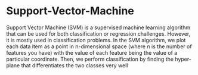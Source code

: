 # Support-Vector-Machine
Support Vector Machine (SVM) is a supervised machine learning algorithm that can be used for both classification or regression challenges. However, it is mostly used in classification problems. In the SVM algorithm, we plot each data item as a point in n-dimensional space (where n is the number of features you have) with the value of each feature being the value of a particular coordinate. Then, we perform classification by finding the hyper-plane that differentiates the two classes very well
